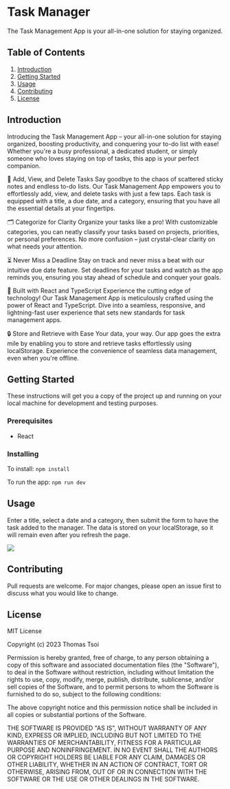 # Task Manager
The Task Management App is your all-in-one solution for staying organized.

## Table of Contents
1. [Introduction](#introduction)
2. [Getting Started](#getting-started)
3. [Usage](#usage)
4. [Contributing](#contributing)
5. [License](#license)

## Introduction
Introducing the Task Management App – your all-in-one solution for staying organized, boosting productivity, and conquering your to-do list with ease! Whether you're a busy professional, a dedicated student, or simply someone who loves staying on top of tasks, this app is your perfect companion.

📝 Add, View, and Delete Tasks
Say goodbye to the chaos of scattered sticky notes and endless to-do lists. Our Task Management App empowers you to effortlessly add, view, and delete tasks with just a few taps. Each task is equipped with a title, a due date, and a category, ensuring that you have all the essential details at your fingertips.

🗂️ Categorize for Clarity
Organize your tasks like a pro! With customizable categories, you can neatly classify your tasks based on projects, priorities, or personal preferences. No more confusion – just crystal-clear clarity on what needs your attention.

⏳ Never Miss a Deadline
Stay on track and never miss a beat with our intuitive due date feature. Set deadlines for your tasks and watch as the app reminds you, ensuring you stay ahead of schedule and conquer your goals.

🚀 Built with React and TypeScript
Experience the cutting edge of technology! Our Task Management App is meticulously crafted using the power of React and TypeScript. Dive into a seamless, responsive, and lightning-fast user experience that sets new standards for task management apps.

🔒 Store and Retrieve with Ease
Your data, your way. Our app goes the extra mile by enabling you to store and retrieve tasks effortlessly using localStorage. Experience the convenience of seamless data management, even when you're offline.

## Getting Started
These instructions will get you a copy of the project up and running on your local
machine for development and testing purposes.

### Prerequisites
- React

### Installing
To install:
```npm install```

To run the app:
```npm run dev```

## Usage
Enter a title, select a date and a category, then submit the form to have the task added to the manager. The data is stored on your localStorage, so it will remain even after you refresh the page.

![](https://raw.githubusercontent.com/tsoithomas/task-manager/main/TaskManager.png)

## Contributing
Pull requests are welcome. For major changes, please open an issue first to
discuss what you would like to change.

## License
MIT License

Copyright (c) 2023 Thomas Tsoi

Permission is hereby granted, free of charge, to any person obtaining a copy of this software and associated documentation files (the "Software"), to deal in the Software without restriction, including without limitation the rights to use, copy, modify, merge, publish, distribute, sublicense, and/or sell copies of the Software, and to permit persons to whom the Software is furnished to do so, subject to the following conditions:

The above copyright notice and this permission notice shall be included in all copies or substantial portions of the Software.

THE SOFTWARE IS PROVIDED "AS IS", WITHOUT WARRANTY OF ANY KIND, EXPRESS OR IMPLIED, INCLUDING BUT NOT LIMITED TO THE WARRANTIES OF MERCHANTABILITY, FITNESS FOR A PARTICULAR PURPOSE AND NONINFRINGEMENT. IN NO EVENT SHALL THE AUTHORS OR COPYRIGHT HOLDERS BE LIABLE FOR ANY CLAIM, DAMAGES OR OTHER LIABILITY, WHETHER IN AN ACTION OF CONTRACT, TORT OR OTHERWISE, ARISING FROM, OUT OF OR IN CONNECTION WITH THE SOFTWARE OR THE USE OR OTHER DEALINGS IN THE SOFTWARE.

